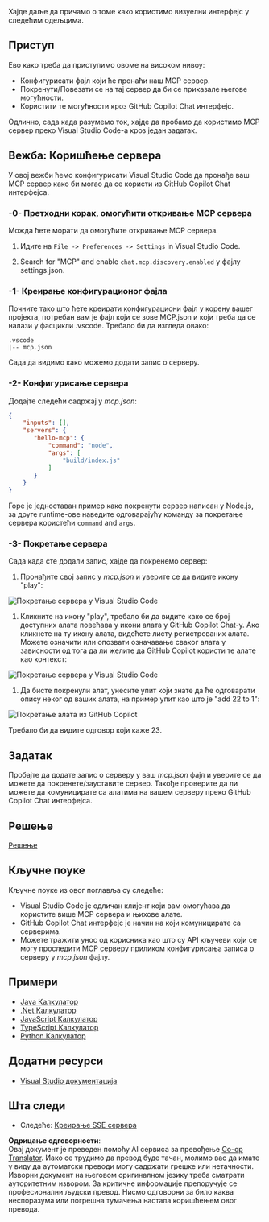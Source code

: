 <!--
CO_OP_TRANSLATOR_METADATA:
{
  "original_hash": "0eb9557780cd0a2551cdb8a16c886b51",
  "translation_date": "2025-06-17T16:15:43+00:00",
  "source_file": "03-GettingStarted/04-vscode/README.md",
  "language_code": "sr"
}
-->
Хајде даље да причамо о томе како користимо визуелни интерфејс у следећим одељцима.

## Приступ

Ево како треба да приступимо овоме на високом нивоу:

- Конфигурисати фајл који ће пронаћи наш MCP сервер.
- Покренути/Повезати се на тај сервер да би се приказале његове могућности.
- Користити те могућности кроз GitHub Copilot Chat интерфејс.

Одлично, сада када разумемо ток, хајде да пробамо да користимо MCP сервер преко Visual Studio Code-а кроз један задатак.

## Вежба: Коришћење сервера

У овој вежби ћемо конфигурисати Visual Studio Code да пронађе ваш MCP сервер како би могао да се користи из GitHub Copilot Chat интерфејса.

### -0- Претходни корак, омогућити откривање MCP сервера

Можда ћете морати да омогућите откривање MCP сервера.

1. Идите на `File -> Preferences -> Settings` in Visual Studio Code.

1. Search for "MCP" and enable `chat.mcp.discovery.enabled` у фајлу settings.json.

### -1- Креирање конфигурационог фајла

Почните тако што ћете креирати конфигурациони фајл у корену вашег пројекта, потребан вам је фајл који се зове MCP.json и који треба да се налази у фасцикли .vscode. Требало би да изгледа овако:

```text
.vscode
|-- mcp.json
```

Сада да видимо како можемо додати запис о серверу.

### -2- Конфигурисање сервера

Додајте следећи садржај у *mcp.json*:

```json
{
    "inputs": [],
    "servers": {
       "hello-mcp": {
           "command": "node",
           "args": [
               "build/index.js"
           ]
       }
    }
}
```

Горе је једноставан пример како покренути сервер написан у Node.js, за друге runtime-ове наведите одговарајућу команду за покретање сервера користећи `command` and `args`.

### -3- Покретање сервера

Сада када сте додали запис, хајде да покренемо сервер:

1. Пронађите свој запис у *mcp.json* и уверите се да видите икону "play":

  ![Покретање сервера у Visual Studio Code](../../../../translated_images/vscode-start-server.8e3c986612e3555de47e5b1e37b2f3020457eeb6a206568570fd74a17e3796ad.sr.png)  

1. Кликните на икону "play", требало би да видите како се број доступних алата повећава у икони алата у GitHub Copilot Chat-у. Ако кликнете на ту икону алата, видећете листу регистрованих алата. Можете означити или опозвати означавање сваког алата у зависности од тога да ли желите да GitHub Copilot користи те алате као контекст:

  ![Покретање сервера у Visual Studio Code](../../../../translated_images/vscode-tool.0b3bbea2fb7d8c26ddf573cad15ef654e55302a323267d8ee6bd742fe7df7fed.sr.png)

1. Да бисте покренули алат, унесите упит који знате да ће одговарати опису неког од ваших алата, на пример упит као што је "add 22 to 1":

  ![Покретање алата из GitHub Copilot](../../../../translated_images/vscode-agent.d5a0e0b897331060518fe3f13907677ef52b879db98c64d68a38338608f3751e.sr.png)

  Требало би да видите одговор који каже 23.

## Задатак

Пробајте да додате запис о серверу у ваш *mcp.json* фајл и уверите се да можете да покренете/зауставите сервер. Такође проверите да ли можете да комуницирате са алатима на вашем серверу преко GitHub Copilot Chat интерфејса.

## Решење

[Решење](./solution/README.md)

## Кључне поуке

Кључне поуке из овог поглавља су следеће:

- Visual Studio Code је одличан клијент који вам омогућава да користите више MCP сервера и њихове алате.
- GitHub Copilot Chat интерфејс је начин на који комуницирате са серверима.
- Можете тражити унос од корисника као што су API кључеви који се могу проследити MCP серверу приликом конфигурисања записа о серверу у *mcp.json* фајлу.

## Примери

- [Java Калкулатор](../samples/java/calculator/README.md)
- [.Net Калкулатор](../../../../03-GettingStarted/samples/csharp)
- [JavaScript Калкулатор](../samples/javascript/README.md)
- [TypeScript Калкулатор](../samples/typescript/README.md)
- [Python Калкулатор](../../../../03-GettingStarted/samples/python)

## Додатни ресурси

- [Visual Studio документација](https://code.visualstudio.com/docs/copilot/chat/mcp-servers)

## Шта следи

- Следеће: [Креирање SSE сервера](/03-GettingStarted/05-sse-server/README.md)

**Одрицање одговорности**:  
Овај документ је преведен помоћу AI сервиса за превођење [Co-op Translator](https://github.com/Azure/co-op-translator). Иако се трудимо да превод буде тачан, молимо вас да имате у виду да аутоматски преводи могу садржати грешке или нетачности. Изворни документ на његовом оригиналном језику треба сматрати ауторитетним извором. За критичне информације препоручује се професионални људски превод. Нисмо одговорни за било каква неспоразума или погрешна тумачења настала коришћењем овог превода.